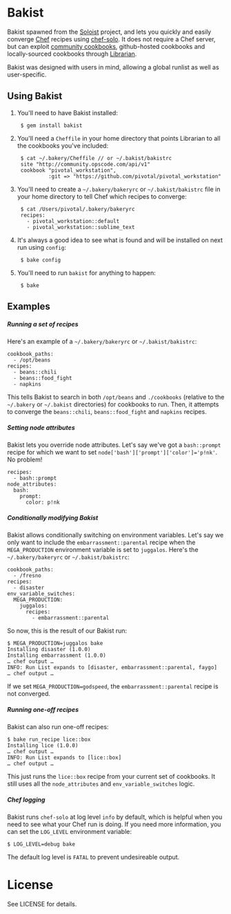 # Bakist

Bakist spawned from the [Soloist](https://github.com/mkocher/soloist) project, and lets you quickly and easily converge [Chef](http://opscode.com/chef) recipes using [chef-solo](http://wiki.opscode.com/display/chef/Chef+Solo).  It does not require a Chef server, but can exploit [community cookbooks](http://community.opscode.com/cookbooks), github-hosted cookbooks and locally-sourced cookbooks through [Librarian](https://github.com/applicationsonline/librarian).

Bakist was designed with users in mind, allowing a global runlist as well as user-specific.

Using Bakist
-------------

1. You'll need to have Bakist installed:

        $ gem install bakist

2. You'll need a `Cheffile` in your home directory that points Librarian to all the cookbooks you've included:

        $ cat ~/.bakery/Cheffile // or ~/.bakist/bakistrc
        site "http://community.opscode.com/api/v1"
        cookbook "pivotal_workstation",
                 :git => "https://github.com/pivotal/pivotal_workstation"

3. You'll need to create a `~/.bakery/bakeryrc` or `~/.bakist/bakistrc` file in your home directory to tell Chef which recipes to converge:

        $ cat /Users/pivotal/.bakery/bakeryrc
        recipes:
          - pivotal_workstation::default
          - pivotal_workstation::sublime_text

4. It's always a good idea to see what is found and will be installed on next run using `config`:

        $ bake config


4. You'll need to run `bakist` for anything to happen:

        $ bake


Examples
--------

##### Running a set of recipes

Here's an example of a `~/.bakery/bakeryrc` or `~/.bakist/bakistrc`:

    cookbook_paths:
      - /opt/beans
    recipes:
      - beans::chili
      - beans::food_fight
      - napkins

This tells Bakist to search in both `/opt/beans` and `./cookbooks` (relative to the `~/.bakery` or `~/.bakist` directories) for cookbooks to run.  Then, it attempts to converge the `beans::chili`, `beans::food_fight` and `napkins` recipes.


##### Setting node attributes

Bakist lets you override node attributes.  Let's say we've got a `bash::prompt` recipe for which  we want to set `node['bash']['prompt']['color']='p!nk'`.  No problem!

    recipes:
      - bash::prompt
    node_attributes:
      bash:
        prompt:
          color: p!nk


##### Conditionally modifying Bakist

Bakist allows conditionally switching on environment variables.  Let's say we only want to include the `embarrassment::parental` recipe when the `MEGA_PRODUCTION` environment variable is set to `juggalos`.  Here's the `~/.bakery/bakeryrc` or `~/.bakist/bakistrc`:

    cookbook_paths:
      - /fresno
    recipes:
      - disaster
    env_variable_switches:
      MEGA_PRODUCTION:
        juggalos:
          recipes:
            - embarrassment::parental

So now, this is the result of our Bakist run:

    $ MEGA_PRODUCTION=juggalos bake
    Installing disaster (1.0.0)
    Installing embarrassment (1.0.0)
    … chef output …
    INFO: Run List expands to [disaster, embarrassment::parental, faygo]
    … chef output …

If we set `MEGA_PRODUCTION=godspeed`, the `embarrassment::parental` recipe is not converged.


##### Running one-off recipes

Bakist can also run one-off recipes:

    $ bake run_recipe lice::box
    Installing lice (1.0.0)
    … chef output …
    INFO: Run List expands to [lice::box]
    … chef output …

This just runs the `lice::box` recipe from your current set of cookbooks.  It still uses all the `node_attributes` and `env_variable_switches` logic.


##### Chef logging

Bakist runs `chef-solo` at log level `info` by default, which is helpful when you need to see what your Chef run is doing.  If you need more information, you can set the `LOG_LEVEL` environment variable:

    $ LOG_LEVEL=debug bake
    
The default log level is `FATAL` to prevent undesireable output.


License
=======

See LICENSE for details.
